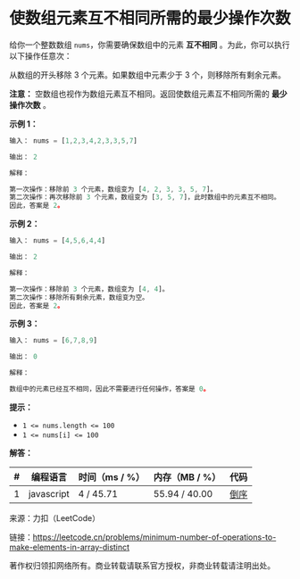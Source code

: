# 使数组元素互不相同所需的最少操作次数

给你一个整数数组 `nums`，你需要确保数组中的元素 **互不相同** 。为此，你可以执行以下操作任意次：

从数组的开头移除 3 个元素。如果数组中元素少于 3 个，则移除所有剩余元素。

**注意：** 空数组也视作为数组元素互不相同。返回使数组元素互不相同所需的 **最少操作次数** 。

**示例 1：**

``` javascript
输入： nums = [1,2,3,4,2,3,3,5,7]

输出： 2

解释：

第一次操作：移除前 3 个元素，数组变为 [4, 2, 3, 3, 5, 7]。
第二次操作：再次移除前 3 个元素，数组变为 [3, 5, 7]，此时数组中的元素互不相同。
因此，答案是 2。
```

**示例 2：**

``` javascript
输入： nums = [4,5,6,4,4]

输出： 2

解释：

第一次操作：移除前 3 个元素，数组变为 [4, 4]。
第二次操作：移除所有剩余元素，数组变为空。
因此，答案是 2。
```

**示例 3：**

``` javascript
输入： nums = [6,7,8,9]

输出： 0

解释：

数组中的元素已经互不相同，因此不需要进行任何操作，答案是 0。
```

**提示：**

- `1 <= nums.length <= 100`
- `1 <= nums[i] <= 100`

**解答：**

**#**|**编程语言**|**时间（ms / %）**|**内存（MB / %）**|**代码**
--|--|--|--|--
1|javascript|4 / 45.71|55.94 / 40.00|[倒序](./javascript/ac_v1.js)

来源：力扣（LeetCode）

链接：https://leetcode.cn/problems/minimum-number-of-operations-to-make-elements-in-array-distinct

著作权归领扣网络所有。商业转载请联系官方授权，非商业转载请注明出处。

